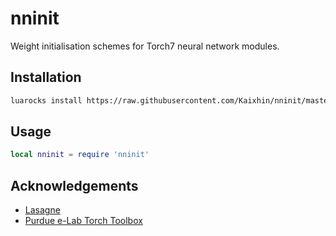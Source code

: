 # nninit

Weight initialisation schemes for Torch7 neural network modules.

## Installation

```sh
luarocks install https://raw.githubusercontent.com/Kaixhin/nninit/master/rocks/nninit-scm-1.rockspec
```

## Usage

```lua
local nninit = require 'nninit'
```

## Acknowledgements

- [Lasagne](https://github.com/Lasagne/Lasagne)
- [Purdue e-Lab Torch Toolbox](https://github.com/e-lab/torch-toolbox)
